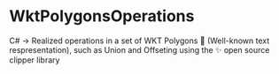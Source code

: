 # WktPolygonsOperations
C# -> Realized operations in a set of WKT Polygons :black_square_button: (Well-known text respresentation), such as Union and Offseting using the :sparkles: open source clipper library
